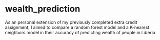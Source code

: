 # wealth_prediction
As an personal extension of my previously completed extra credit assignment, I aimed to compare a random forest model and a K-nearest neighbors model in their accuracy of predicting wealth of people in Liberia
